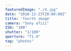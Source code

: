 ```yaml
---
featuredImage: "./4.jpg"
date: "2018-12-23T20:00:00Z"
title: 'fourth image'
camera: "Sony a7iii"
ISO: "100"
shutter: "1/100"
aperture: "f1.4"
tag: "photos"
---
```



